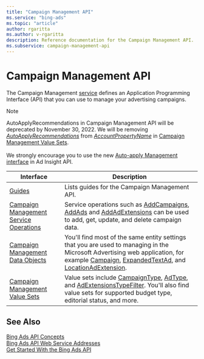 ```yaml
---
title: "Campaign Management API"
ms.service: "bing-ads"
ms.topic: "article"
author: rgaritta
ms.author: v-rgaritta
description: Reference documentation for the Campaign Management API.
ms.subservice: campaign-management-api
---
```

# Campaign Management API
The Campaign Management [service](../guides/web-service-addresses.md) defines an Application Programming Interface (API) that you can use to manage your advertising campaigns.

> [!NOTE]
> AutoApplyRecommendations in Campaign Management API will be deprecated by November 30, 2022. We will be removing [*AutoApplyRecommendations*](accountproperty.md#autoapplyrecommendations) from [*AccountPropertyName*](accountpropertyname.md) in [Campaign Management Value Sets](campaign-management-value-sets.md).<br/><br/>
We strongly encourage you to use the new [Auto-apply Management interface](../guides/ad-insights-auto-apply-management.md) in Ad Insight API.

|Interface|Description|
|---------|---------|
|[Guides](../guides/campaign-management-guides.md)|Lists guides for the Campaign Management API.|
|[Campaign Management Service Operations](campaign-management-service-operations.md)|Service operations such as [AddCampaigns](addcampaigns.md), [AddAds](addads.md) and [AddAdExtensions](addadextensions.md) can be used to add, get, update, and delete campaign data.|
|[Campaign Management Data Objects](campaign-management-data-objects.md)|You'll find most of the same entity settings that you are used to managing in the Microsoft Advertising web application, for example [Campaign](campaign.md), [ExpandedTextAd](expandedtextad.md), and [LocationAdExtension](locationadextension.md).|
|[Campaign Management Value Sets](campaign-management-value-sets.md)|Value sets include [CampaignType](campaigntype.md), [AdType](adtype.md), and [AdExtensionsTypeFilter](adextensionstypefilter.md). You'll also find value sets for supported budget type, editorial status, and more.|

## See Also

[Bing Ads API Concepts](../guides/concepts.md)  
[Bing Ads API Web Service Addresses](../guides/web-service-addresses.md)  
[Get Started With the Bing Ads API](../guides/get-started.md)
